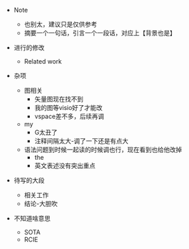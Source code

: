 * Note

  * 也别太，建议只是仅供参考
  * 摘要一个一句话，引言一个一段话，对应上【背景也是】
* 进行的修改

  * Related work
* 杂项

  * 图相关
    * 矢量图现在找不到
    * 我的图等visio好了才能改
    * vspace差不多，后续再调
  * my
    * G太丑了
    * 注释间隔太大-调了一下还是有点大
  * 语法问题到时候一起读的时候调也行，现在看到也给他改掉
    * the
    * 英文表述没有突出重点
* 待写的大段

  * 相关工作
  * 结论-大胆吹
* 不知道啥意思

  * SOTA
  * RCIE
